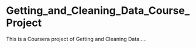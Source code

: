 # Getting_and_Cleaning_Data_Course_Project
This is a Coursera project of Getting and Cleaning Data.....
